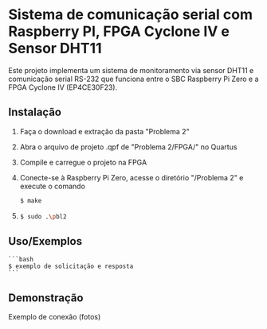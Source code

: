 # Sistema de comunicação serial com  Raspberry PI, FPGA Cyclone IV e Sensor DHT11

Este projeto implementa um sistema de monitoramento via sensor DHT11 e comunicação serial RS-232 que funciona entre o SBC Raspberry Pi Zero e a FPGA Cyclone IV (EP4CE30F23).

## Instalação

1. Faça o download e extração da pasta "Problema 2"
2. Abra o arquivo de projeto .qpf de "Problema 2/FPGA/" no Quartus
3. Compile e carregue o projeto na FPGA
4. Conecte-se à Raspberry Pi Zero, acesse o diretório "/Problema 2" e execute o comando

    ```bash
    $ make
    ```
5. 
    ```bash
    $ sudo .\pbl2
    ```
    
## Uso/Exemplos

    ```bash
    $ exemplo de solicitação e resposta 
    ```


## Demonstração

Exemplo de conexão (fotos)


